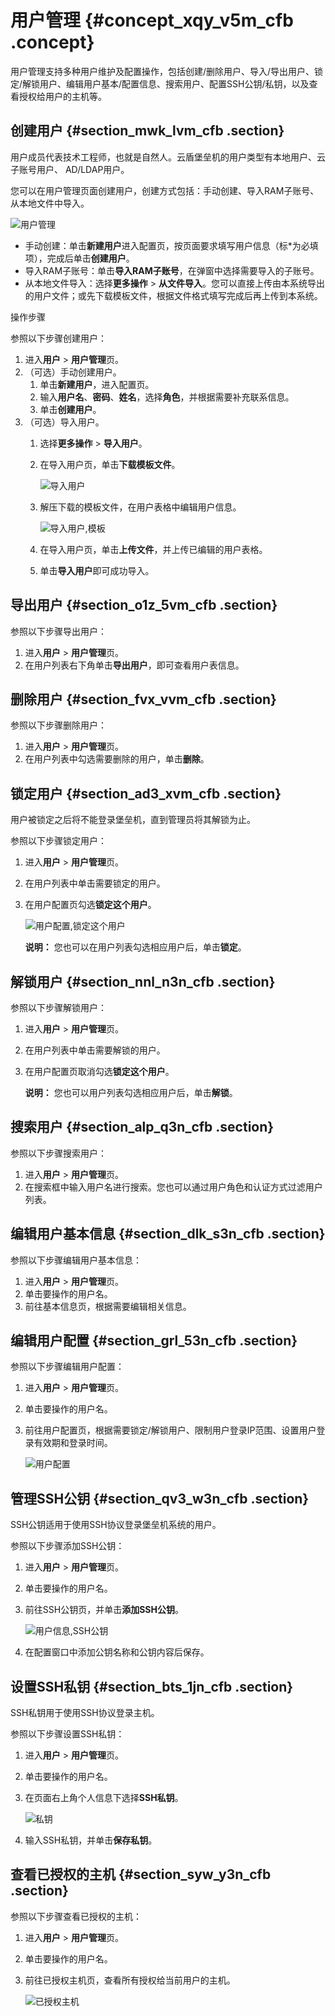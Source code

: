 # 用户管理 {#concept_xqy_v5m_cfb .concept}

用户管理支持多种用户维护及配置操作，包括创建/删除用户、导入/导出用户、锁定/解锁用户、编辑用户基本/配置信息、搜索用户、配置SSH公钥/私钥，以及查看授权给用户的主机等。

## 创建用户 {#section_mwk_lvm_cfb .section}

用户成员代表技术工程师，也就是自然人。云盾堡垒机的用户类型有本地用户、云子账号用户、 AD/LDAP用户。

您可以在用户管理页面创建用户，创建方式包括：手动创建、导入RAM子账号、从本地文件中导入。

![用户管理](http://static-aliyun-doc.oss-cn-hangzhou.aliyuncs.com/assets/img/18762/156559626910277_zh-CN.jpg)

-   手动创建：单击**新建用户**进入配置页，按页面要求填写用户信息（标\*为必填项），完成后单击**创建用户**。
-   导入RAM子账号：单击**导入RAM子账号**，在弹窗中选择需要导入的子账号。
-   从本地文件导入：选择**更多操作** \> **从文件导入**。您可以直接上传由本系统导出的用户文件；或先下载模板文件，根据文件格式填写完成后再上传到本系统。

操作步骤

参照以下步骤创建用户：

1.  进入**用户** \> **用户管理**页。
2.  （可选）手动创建用户。
    1.  单击**新建用户**，进入配置页。
    2.  输入**用户名**、**密码**、**姓名**，选择**角色**，并根据需要补充联系信息。
    3.  单击**创建用户**。
3.  （可选）导入用户。
    1.  选择**更多操作** \> **导入用户**。
    2.  在导入用户页，单击**下载模板文件**。

        ![导入用户](http://static-aliyun-doc.oss-cn-hangzhou.aliyuncs.com/assets/img/18762/156559626910288_zh-CN.jpg)

    3.  解压下载的模板文件，在用户表格中编辑用户信息。

        ![导入用户,模板](http://static-aliyun-doc.oss-cn-hangzhou.aliyuncs.com/assets/img/18762/156559626910289_zh-CN.jpg)

    4.  在导入用户页，单击**上传文件**，并上传已编辑的用户表格。
    5.  单击**导入用户**即可成功导入。

## 导出用户 {#section_o1z_5vm_cfb .section}

参照以下步骤导出用户：

1.  进入**用户** \> **用户管理**页。
2.  在用户列表右下角单击**导出用户**，即可查看用户表信息。

## 删除用户 {#section_fvx_vvm_cfb .section}

参照以下步骤删除用户：

1.  进入**用户** \> **用户管理**页。
2.  在用户列表中勾选需要删除的用户，单击**删除**。

## 锁定用户 {#section_ad3_xvm_cfb .section}

用户被锁定之后将不能登录堡垒机，直到管理员将其解锁为止。

参照以下步骤锁定用户：

1.  进入**用户** \> **用户管理**页。
2.  在用户列表中单击需要锁定的用户。
3.  在用户配置页勾选**锁定这个用户**。

    ![用户配置,锁定这个用户](http://static-aliyun-doc.oss-cn-hangzhou.aliyuncs.com/assets/img/18762/156559626910291_zh-CN.jpg)

    **说明：** 您也可以在用户列表勾选相应用户后，单击**锁定**。


## 解锁用户 {#section_nnl_n3n_cfb .section}

参照以下步骤解锁用户：

1.  进入**用户** \> **用户管理**页。
2.  在用户列表中单击需要解锁的用户。
3.  在用户配置页取消勾选**锁定这个用户**。

    **说明：** 您也可以用户列表勾选相应用户后，单击**解锁**。


## 搜索用户 {#section_alp_q3n_cfb .section}

参照以下步骤搜索用户：

1.  进入**用户** \> **用户管理**页。
2.  在搜索框中输入用户名进行搜索。您也可以通过用户角色和认证方式过滤用户列表。

## 编辑用户基本信息 {#section_dlk_s3n_cfb .section}

参照以下步骤编辑用户基本信息：

1.  进入**用户** \> **用户管理**页。
2.  单击要操作的用户名。
3.  前往基本信息页，根据需要编辑相关信息。

## 编辑用户配置 {#section_grl_53n_cfb .section}

参照以下步骤编辑用户配置：

1.  进入**用户** \> **用户管理**页。
2.  单击要操作的用户名。
3.  前往用户配置页，根据需要锁定/解锁用户、限制用户登录IP范围、设置用户登录有效期和登录时间。

    ![用户配置](http://static-aliyun-doc.oss-cn-hangzhou.aliyuncs.com/assets/img/18762/156559626910294_zh-CN.jpg)


## 管理SSH公钥 {#section_qv3_w3n_cfb .section}

SSH公钥适用于使用SSH协议登录堡垒机系统的用户。

参照以下步骤添加SSH公钥：

1.  进入**用户** \> **用户管理**页。
2.  单击要操作的用户名。
3.  前往SSH公钥页，并单击**添加SSH公钥**。

    ![用户信息,SSH公钥](http://static-aliyun-doc.oss-cn-hangzhou.aliyuncs.com/assets/img/18762/156559626910295_zh-CN.jpg)

4.  在配置窗口中添加公钥名称和公钥内容后保存。

## 设置SSH私钥 {#section_bts_1jn_cfb .section}

SSH私钥用于使用SSH协议登录主机。

参照以下步骤设置SSH私钥：

1.  进入**用户** \> **用户管理**页。
2.  单击要操作的用户名。
3.  在页面右上角个人信息下选择**SSH私钥**。

    ![私钥](http://static-aliyun-doc.oss-cn-hangzhou.aliyuncs.com/assets/img/18762/156559627010306_zh-CN.jpg)

4.  输入SSH私钥，并单击**保存私钥**。

## 查看已授权的主机 {#section_syw_y3n_cfb .section}

参照以下步骤查看已授权的主机：

1.  进入**用户** \> **用户管理**页。
2.  单击要操作的用户名。
3.  前往已授权主机页，查看所有授权给当前用户的主机。

    ![已授权主机](http://static-aliyun-doc.oss-cn-hangzhou.aliyuncs.com/assets/img/18762/156559627010299_zh-CN.jpg)


